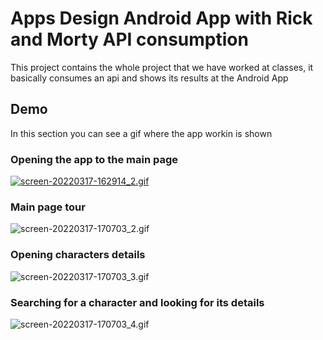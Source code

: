 # Apps Design Android App with Rick and Morty API consumption

This project contains the whole project that we have worked at classes, 
it basically consumes an api and shows its results at the Android App


## Demo

In this section you can see a gif where the app workin is shown

### Opening the app to the main page
[![screen-20220317-162914_2.gif](https://s10.gifyu.com/images/screen-20220317-162914_2.gif)](https://gifyu.com/image/Spz9C)

### Main page tour
![screen-20220317-170703_2.gif](https://s10.gifyu.com/images/screen-20220317-170703_2.gif)

### Opening characters details
![screen-20220317-170703_3.gif](https://s10.gifyu.com/images/screen-20220317-170703_3.gif)

### Searching for a character and looking for its details
![screen-20220317-170703_4.gif](https://s10.gifyu.com/images/screen-20220317-170703_4.gif)

